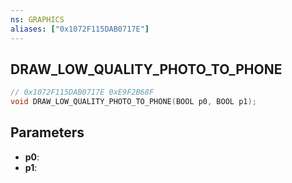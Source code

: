 ```yaml
---
ns: GRAPHICS
aliases: ["0x1072F115DAB0717E"]
---
```

## DRAW_LOW_QUALITY_PHOTO_TO_PHONE

```c
// 0x1072F115DAB0717E 0xE9F2B68F
void DRAW_LOW_QUALITY_PHOTO_TO_PHONE(BOOL p0, BOOL p1);
```

## Parameters
* **p0**: 
* **p1**: 

